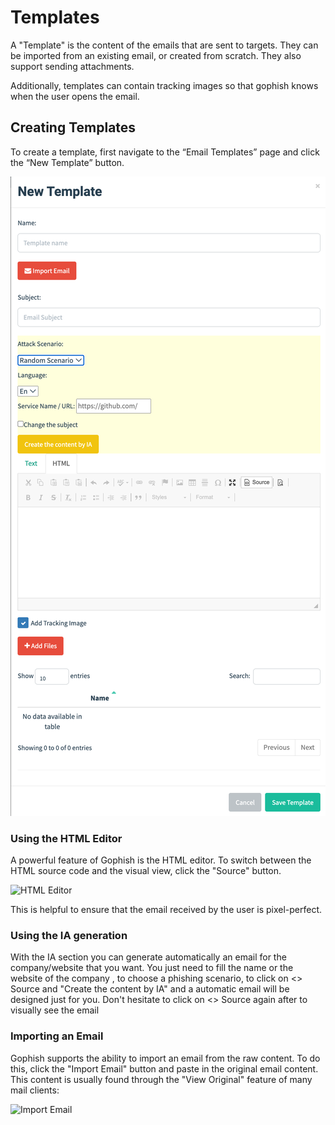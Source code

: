 # Templates

A "Template" is the content of the emails that are sent to targets. They can be imported from an existing email, or created from scratch. They also support sending attachments.

Additionally, templates can contain tracking images so that gophish knows when the user opens the email.

## Creating Templates

To create a template, first navigate to the “Email Templates” page and click the “New Template” button.

![](<../.gitbook/assets/image (4).png>)

### Using the HTML Editor

A powerful feature of Gophish is the HTML editor. To switch between the HTML source code and the visual view, click the "Source" button.

![HTML Editor](https://imgur.com/elue6xK.png)

This is helpful to ensure that the email received by the user is pixel-perfect.

### Using the IA generation

With the IA section you can generate automatically an email for the company/website that you want. You just need to fill the name or the website of the company , to choose a phishing scenario, to click on <> Source and "Create the content by IA"  and a automatic email will be designed just for you. Don't hesitate to click on <> Source again after to visually see the email&#x20;



### Importing an Email

Gophish supports the ability to import an email from the raw content. To do this, click the "Import Email" button and paste in the original email content. This content is usually found through the "View Original" feature of many mail clients:

![Import Email](https://imgur.com/QAZCrHu.png)
